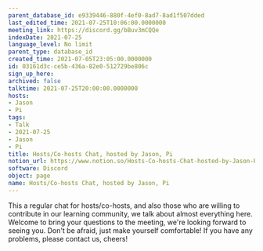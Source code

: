 ```yaml
---
parent_database_id: e9339446-880f-4ef0-8ad7-8ad1f507dded
last_edited_time: 2021-07-25T10:06:00.0000000
meeting_link: https://discord.gg/bBuv3mCQQe
indexDate: 2021-07-25
language_level: No limit
parent_type: database_id
created_time: 2021-07-05T23:05:00.0000000
id: 03161d3c-ce5b-436a-82e0-512729be806c
sign_up_here: 
archived: false
talktime: 2021-07-25T20:00:00.0000000
hosts:
- Jason
- Pi
tags:
- Talk
- 2021-07-25
- Jason
- Pi
title: Hosts/Co-hosts Chat, hosted by Jason, Pi
notion_url: https://www.notion.so/Hosts-Co-hosts-Chat-hosted-by-Jason-Pi-03161d3cce5b436a82e0512729be806c
software: Discord
object: page
name: Hosts/Co-hosts Chat, hosted by Jason, Pi
---
```







This a regular chat for hosts/co-hosts, and also those who are willing to contribute in our learning community, we talk about almost everything here. Welcome to bring your questions to the meeting, we're looking forward to seeing you. Don't be afraid, just make yourself comfortable!
If you have any problems, please contact us, cheers!




